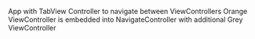 App with TabView Controller to navigate between ViewControllers
Orange ViewController is embedded into NavigateController with additional Grey ViewController
